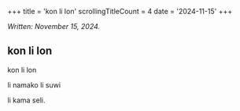 +++
title               = 'kon li lon'
scrollingTitleCount = 4
date                = '2024-11-15'
+++

*Written: November 15, 2024.*

## kon li lon

kon li lon

li namako li suwi

li kama seli.
